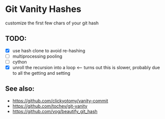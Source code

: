 # Git Vanity Hashes

customize the first few chars of your git hash

## TODO:

* [x] use hash clone to avoid re-hashing
* [ ] multiprocessing pooling
* [ ] cython
* [x] unroll the recursion into a loop  <-- turns out this is slower, probably due to all the getting and setting

## See also:

* https://github.com/clickyotomy/vanity-commit
* https://github.com/tochev/git-vanity
* https://github.com/vog/beautify_git_hash
